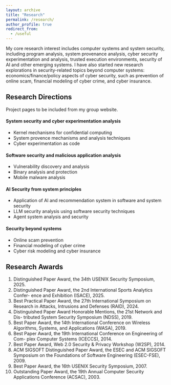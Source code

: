 ```yaml
---
layout: archive
title: "Research"
permalink: /research/
author_profile: true
redirect_from:
  - /useful
---
```


My core research interest includes computer systems and system security, including program analysis, system provenance analysis, cyber security experimentation and analysis, trusted execution environments, security of AI and other emerging systems. I have also started new research explorations in security-related topics beyond computer systems: economics/finance/policy aspects of cyber security, such as prevention of online scam, financial modeling of cyber crime, and cyber insurance.  

Research Directions
-------------------
Project pages to be included from my group website. 

#### System security and cyber experimentation analysis
* Kernel mechanisms for confidential computing
* System provence mechanisms and analysis techniques
* Cyber experimentation as code

#### Software security and malicious application analysis
* Vulnerability discovery and analysis
* Binary analysis and protection
* Mobile malware analysis

#### AI Security from system principles
* Application of AI and recommendation system in software and system security
* LLM security analysis using software security techniques
* Agent system analysis and security

#### Security beyond systems
* Online scam prevention
* Financial modeling of cyber crime
* Cyber risk modeling and cyber insurance

Research Awards
---------------

1. Distinguished Paper Award, the 34th USENIX Security Symposium, 2025.
1. Distinguished Paper Award, the 2nd International Sports Analytics Confer-
ence and Exhibition (ISACE), 2025.
1. Best Practical Paper Award, the 27th International Symposium on Research in
Attacks, Intrusions and Defenses (RAID), 2024.
1. Distinguished Paper Award Honorable Mentions, the 21st Network and Dis-
tributed System Security Symposium (NDSS), 2019.
1. Best Paper Award, the 14th International Conference on Wireless Algorithms,
Systems, and Applications (WASA), 2019.
1. Best Paper Award, the 19th International Conference on Engineering of Com-
plex Computer Systems (ICECCS), 2014.
1. Best Paper Award, Web 2.0 Security & Privacy Workshop (W2SP), 2014.
1. ACM SIGSOFT Distinguished Paper Award, the ESEC and ACM SIGSOFT
Symposium on the Foundations of Software Engineering (ESEC-FSE), 2009.
1. Best Paper Award, the 16th USENIX Security Symposium, 2007.
1. Outstanding Paper Award, the 19th Annual Computer Security Applications
Conference (ACSAC), 2003.
